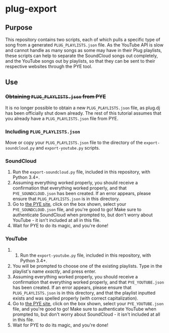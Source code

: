 # plug-export


## Purpose
This repository contains two scripts, each of which pulls a specific type of song from a generated `PLUG_PLAYLISTS.json` file. As the YouTube API is slow and cannot handle as many songs as some may have in their Plug playlists, these scripts can help to separate the SoundCloud songs out completely, and the YouTube songs out by playlists, so that they can be sent to their respective websites through the PYE tool.


## Use

### ~~Obtaining `PLUG_PLAYLISTS.json` from PYE~~
It is no longer possible to obtain a new `PLUG_PLAYLISTS.json` file, as plug.dj has been officially shut down already. The rest of this tutorial assumes that you already have a `PLUG_PLAYLISTS.json` file from PYE.

### Including `PLUG_PLAYLISTS.json`
Move or copy your `PLUG_PLAYLISTS.json` file to the directory of the `export-soundcloud.py` and `export-youtube.py` scripts.

### SoundCloud
1. Run the `export-soundcloud.py` file, included in this repository, with Python 3.4+.
2. Assuming everything worked properly, you should receive a confirmation that everything worked properly, and that `PYE_SOUNDCLOUD.json` has been created. If an error appears, please ensure that `PLUG_PLAYLISTS.json` is in this directory.
3. Go to [the PYE site](http://pye.sq10.net/), click on the box shown, select your `PYE_SOUNDCLOUD.json` file, and you're good to go! Make sure to authenticate SoundCloud when prompted to, but don't worry about YouTube - it isn't included at all in this file.
4. Wait for PYE to do its magic, and you're done!

### YouTube
1. 1. Run the `export-youtube.py` file, included in this repository, with Python 3.4+.
2. You will be prompted to choose one of the existing playlists. Type in the playlist's name *exactly*, and press enter.
3. Assuming everything worked properly, you should receive a confirmation that everything worked properly, and that `PYE_YOUTUBE.json` has been created. If an error appears, please ensure that `PLUG_PLAYLISTS.json` is in this directory, and that the playlist inputted exists and was spelled properly (with correct capitalization).
4. Go to [the PYE site](http://pye.sq10.net/), click on the box shown, select your `PYE_YOUTUBE.json` file, and you're good to go! Make sure to authenticate YouTube when prompted to, but don't worry about SoundCloud - it isn't included at all in this file.
4. Wait for PYE to do its magic, and you're done!
